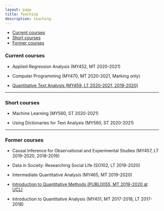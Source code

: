 ```yaml
---
layout: page
title: Teaching
description: teaching
---
```


<div class="navbar">
    <div class="navbar-inner">
        <ul class="nav">
            <li><a href="#current">Current courses</a></li>
            <li><a href="#shortcourses">Short courses</a></li>
            <li><a href="#old">Former courses</a></li>
        </ul>
    </div>
</div>


### <a name="current"></a>Current courses

- Applied Regression Analysis (MY452, MT 2020-2021)

- Computer Programming (MY470, MT 2020-2021, Marking only)

- [Quantitative Text Analysis (MY459, LT 2020-2021, 2019-2020)](https://lse-my459.github.io/)


---

### <a name="shortcourses"></a>Short courses

- Machine Learning (MY560, ST 2020-2021)

- Using Dictionaries for Text Analysis (MY560, ST 2020-2021)


---

### <a name="old"></a>Former courses

- Causal Inference for Observational and Experimental Studies (MY457, LT 2019-2020, 2018-2019)

- Data in Society: Researching Social Life (SO102, LT 2019-2020)

- Intermediate Quantitative Analysis (MY465, MT 2019-2020)

- [Introduction to Quantitative Methods (PUBL0055, MT 2019-2020 at UCL)](https://uclspp.github.io/PUBL0055/index.html)

- Introduction to Quantitative Analysis (MY451, MT 2017-2018, LT 2017-2018)



